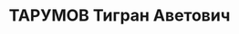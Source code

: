 ---
title: ТАРУМОВ Тигран Аветович
description: "Род. Тигран Аветович в 1898 году в семье учителя. После окончания гимназии\
  \ был отправлен в Москву в Лазаревский институт восточных языков. Занятия в этом\
  \ институте не увлекали его. Через некоторое время он оставил институт и вернулся\
  \ в Тбилиси. Его манил многообразный и яркий мир искусства. Уже в 20-е годы он начинает\
  \ руководить грузинской филармонией. \n  Прож. в доме N8 по улице Пурцеладзе. Деятельность\
  \ Т.А.Тарумова трагически оборвалась в октябре 1937 года. [В тридцатых годах познакомился\
  \ я с администратором, который умел окружить артиста таким вниманием, такой дружелюбной\
  \ заботой, что работать с ним было просто радостью. Тигран Аветович Тарумов был\
  \ администратор-романтик. - Л.Утесов. Спасибо, сердце! М., 1976]"
---